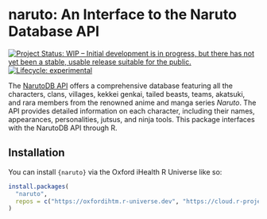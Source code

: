 
<!-- README.md is generated from README.Rmd. Please edit that file -->

# naruto: An Interface to the Naruto Database API

<!-- badges: start -->

[![Project Status: WIP – Initial development is in progress, but there
has not yet been a stable, usable release suitable for the
public.](https://www.repostatus.org/badges/latest/wip.svg)](https://www.repostatus.org/#wip)
[![Lifecycle:
experimental](https://img.shields.io/badge/lifecycle-experimental-orange.svg)](https://lifecycle.r-lib.org/articles/stages.html#experimental)
<!-- badges: end -->

The [NarutoDB API](https://narutodb.xyz) offers a comprehensive database
featuring all the characters, clans, villages, kekkei genkai, tailed
beasts, teams, akatsuki, and rara members from the renowned anime and
manga series *Naruto*. The API provides detailed information on each
character, including their names, appearances, personalities, jutsus,
and ninja tools. This package interfaces with the NarutoDB API through
R.

## Installation

You can install `{naruto}` via the Oxford iHealth R Universe like so:

``` r
install.packages(
  "naruto",
  repos = c("https://oxfordihtm.r-universe.dev", "https://cloud.r-project.org")
)
```
